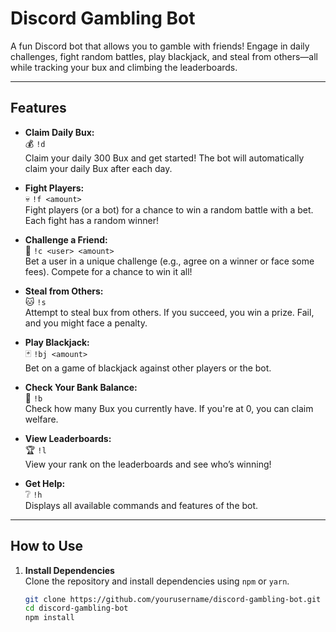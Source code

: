 # Discord Gambling Bot

A fun Discord bot that allows you to gamble with friends! Engage in daily challenges, fight random battles, play blackjack, and steal from others—all while tracking your bux and climbing the leaderboards.

---

## Features

- **Claim Daily Bux:**  
  :moneybag: `!d`  
  Claim your daily 300 Bux and get started! The bot will automatically claim your daily Bux after each day.

- **Fight Players:**  
  :skull: `!f <amount>`  
  Fight players (or a bot) for a chance to win a random battle with a bet. Each fight has a random winner!

- **Challenge a Friend:**  
  :boxing_glove: `!c <user> <amount>`  
  Bet a user in a unique challenge (e.g., agree on a winner or face some fees). Compete for a chance to win it all!

- **Steal from Others:**  
  :cat: `!s`  
  Attempt to steal bux from others. If you succeed, you win a prize. Fail, and you might face a penalty.

- **Play Blackjack:**  
  :black_joker: `!bj <amount>`  
  Bet on a game of blackjack against other players or the bot.

- **Check Your Bank Balance:**  
  :money_with_wings: `!b`  
  Check how many Bux you currently have. If you're at 0, you can claim welfare.

- **View Leaderboards:**  
  🏆 `!l`  
  View your rank on the leaderboards and see who’s winning!

- **Get Help:**  
  :grey_question: `!h`  
  Displays all available commands and features of the bot.

---

## How to Use

1. **Install Dependencies**  
   Clone the repository and install dependencies using `npm` or `yarn`.

   ```bash
   git clone https://github.com/yourusername/discord-gambling-bot.git
   cd discord-gambling-bot
   npm install
